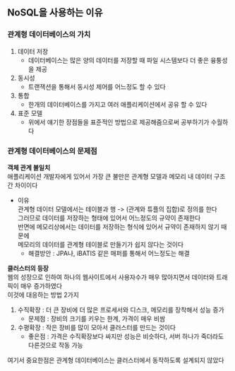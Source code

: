 ## NoSQL을 사용하는 이유

### 관계형 데이터베이스의 가치
1. 데이터 저장
     - 데이터베이스는 많은 양의 데이터를 저장할 때 파일 시스템보다 더 좋은 융퉁성을 제공 
2. 동시성
    - 트랜잭션을 통해서 동시성 제어를 어느정도 할 수 있다
3. 통합
    - 한개의 데이터베이스를 가지고 여러 애플리케이션에서 공유 할 수 있다
4. 표준 모델
    - 위에서 얘기한 장점들을 표준적인 방법으로 제공해줌으로써 공부하기가 수월하다
  
### 관계형 데이터베이스의 문제점 
**객체 관계 불일치**  
애플리케이션 개발자에게 있어서 가장 큰 불만은 관계형 모델과 메모리 내 데이터 구조 간 차이이다  
- 이유  
  관계형 데이터 모델에서는 테이블과 행 -> (관계와 튜플의 집합)로 정의를 한다  
  그러므로 데이터를 저장하는 형태에 있어서 어느정도의 규약이 존재한다  
  반면에 메모리상에서는 데이터를 저장하는 형식에 있어서 규약이 존재하지 않기 때문에  
  메모리의 데이터를 관계형 테이블로 만들기가 쉽지 않다는 것이다  
  - 해결방안 : JPA나, iBATIS 같은 매퍼를 통해서 어느정도는 해결  

**클러스터의 등장**  
웹의 성장으로 인하여 하나의 웹사이트에서 사용자수가 매우 많아지면서 데이터와 트래픽이 매우 증가하였다  
이것에 대응하는 방법 2가지
1. 수직확장 : 더 큰 장비에 더 많은 프로세서와 디스크, 메모리를 장착해서 성능 증가
   - 문제점 : 장비의 크기를 키우는 한계, 가격이 매우 비쌈
2. 수평확장 : 작은 장비를 많이 모아서 클러스터를 만드는 것이다
   - 좋은점 : 가격은 수직확장보다 싸지만 성능은 비슷하다, 서버 하나가 죽더라도 다른것으로 작동 가능  

여기서 중요한점은 관계형 데이터베이스는 클러스터에서 동작하도록 설계되지 않았다  



  